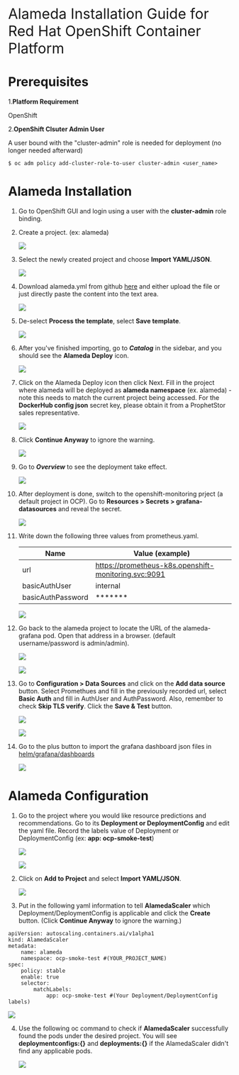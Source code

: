 <P style="font-size:24pt; bold">Alameda Installation Guide for Red Hat OpenShift Container Platform</p>

# Prerequisites
1.**Platform Requirement**

OpenShift

2.**OpenShift Clsuter Admin User**

A user bound with the "cluster-admin" role is needed for deployment (no longer needed afterward)
```
$ oc adm policy add-cluster-role-to-user cluster-admin <user_name>
```


# Alameda Installation

1. Go to OpenShift GUI and login using a user with the **cluster-admin** role binding.

2. Create a project. (ex: alameda)
	
	![](./img/openshift_guide/1.png)
	
3. Select the newly created project and choose **Import YAML/JSON**.
	
	![](./img/openshift_guide/2.png)
	
4. Download alameda.yml from github [here](https://github.com/containers-ai/alameda/blob/master/openshift/template/deploy/alameda.yml) and either upload the file or just directly paste the content into the text area.

	![](./img/openshift_guide/3.png)
	
5. De-select **Process the template**, select **Save template**.
	
	![](./img/openshift_guide/4.png)
	
6. After you've finished importing, go to ***Catalog*** in the sidebar, and you should see the **Alameda Deploy** icon.
	
	![](./img/openshift_guide/5.png)
	
7. Click on the Alameda Deploy icon then click Next. Fill in the project where alameda will be deployed as **alameda namespace** (ex. alameda) - note this needs to match the current project being accessed. For the **DockerHub config json** secret key, please obtain it from a ProphetStor sales representative. 
	
	![](./img/openshift_guide/6.png)
	
8. Click **Continue Anyway** to ignore the warning.
	
	![](./img/openshift_guide/7.png)
	
9. Go to ***Overview*** to see the deployment take effect.
	
	![](./img/openshift_guide/8.png)
	
10. After deployment is done, switch to the openshift-monitoring prject (a default project in OCP). Go to **Resources > Secrets > grafana-datasources** and reveal the secret.
	
	![](./img/openshift_guide/9.png)
	
11. Write down the following three values from prometheus.yaml.

	| Name | Value (example)|
	| --- | --- |
	| url | https://prometheus-k8s.openshift-monitoring.svc:9091 |
	| basicAuthUser | internal |
	| basicAuthPassword | ******* |
	
	![](./img/openshift_guide/10.png)
	
12. Go back to the alameda project to locate the URL of the alameda-grafana pod. Open that address in a browser. (default username/password is admin/admin).
	
	![](./img/openshift_guide/11.png)
	
	![](./img/openshift_guide/12.png)
	
13. Go to **Configuration > Data Sources** and click on the **Add data source** button. Select Promethues and fill in the previously recorded url, select **Basic Auth** and fill in AuthUser and AuthPassword. Also, remember to check **Skip TLS verify**. Click the **Save & Test** button.
	
	![](./img/openshift_guide/13.png)
	
	![](./img/openshift_guide/14.png)
	
14. Go to the plus button to import the grafana dashboard json files in [helm/grafana/dashboards](../helm/grafana/dashboards/)

	![](./img/openshift_guide/15.png)

# Alameda Configuration

1. Go to the project where you would like resource predictions and recommendations. Go to its **Deployment or DeploymentConfig** and edit the yaml file. Record the labels value of Deployment or DeploymentConfig (ex: **app: ocp-smoke-test**) 
	
	![](./img/openshift_guide/16.png)
	
	![](./img/openshift_guide/17.png)
	
2. Click on **Add to Project** and select **Import YAML/JSON**.
	
	![](./img/openshift_guide/18.png)
	
3. Put in the following yaml information to tell **AlamedaScaler** which Deployment/DeploymentConfig is applicable and click the **Create** button. (Click **Continue Anyway** to ignore the warning.)

```
apiVersion: autoscaling.containers.ai/v1alpha1
kind: AlamedaScaler
metadata:
    name: alameda
    namespace: ocp-smoke-test #(YOUR_PROJECT_NAME)
spec:
    policy: stable
    enable: true
    selector:
        matchLabels:
            app: ocp-smoke-test #(Your Deployment/DeploymentConfig labels)
```
![](./img/openshift_guide/19.png)

4. Use the following oc command to check if **AlamedaScaler** successfully found the pods under the desired project. You will see **deploymentconfigs:{}** and **deployments:{}** if the AlamedaScaler didn't find any applicable pods.
	
	![](./img/openshift_guide/20.png)
	
